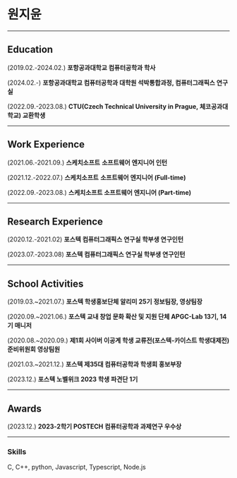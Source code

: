 # 원지윤

---

## **Education**

(2019.02.-2024.02.) **포항공과대학교 컴퓨터공학과 학사**

(2024.02.-) **포항공과대학교 컴퓨터공학과 대학원 석박통합과정, 컴퓨터그래픽스 연구실**

(2022.09.-2023.08.) **CTU(Czech Technical University in Prague, 체코공과대학교) 교환학생** 

---

## **Work Experience**

(2021.06.-2021.09.) **스케치소프트** **소프트웨어 엔지니어 인턴**

(2021.12.-2022.07.)  **스케치소프트** **소프트웨어 엔지니어 (Full-time)**

(2022.09.-2023.08.) **스케치소프트 소프트웨어 엔지니어 (Part-time)**

---

## Research **Experience**

(2020.12.-2021.02) **포스텍 컴퓨터그래픽스 연구실 학부생 연구인턴**

(2023.07.-2023.08) **포스텍 컴퓨터그래픽스 연구실 학부생 연구인턴**

---

## **School Activities**

(2019.03.~2021.07.) **포스텍 학생홍보단체 알리미 25기 정보팀장, 영상팀장**

(2020.09.~2021.06.) **포스텍 교내 창업 문화 확산 및 지원 단체 APGC-Lab 13기, 14기 매니저**

(2020.08.~2020.09.) **제1회 사이버 이공계 학생 교류전(포스텍-카이스트 학생대제전) 준비위원회 영상팀원**

(2021.03.~2021.12.) **포스텍 제35대 컴퓨터공학과 학생회 홍보부장**

(2023.12.) **포스텍 노벨위크 2023 학생 파견단 1기**

---

## **Awards**
(2023.12.) **2023-2학기 POSTECH 컴퓨터공학과 과제연구 우수상**

---

### **Skills**

C, C++, python, Javascript, Typescript, Node.js
